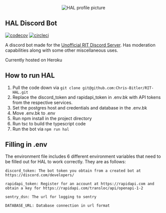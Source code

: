 <p align="center">
<img alt="HAL profile picture" src="https://cdn.discordapp.com/app-icons/643590178727919616/7a9a0505cdd4f951e34f392e6ef9eba1.png?size=512" />
</p>

## HAL Discord Bot 

[![codecov](https://codecov.io/gh/Chris-Bitler/RIT-HAL/branch/master/graph/badge.svg)](https://codecov.io/gh/Chris-Bitler/RIT-HAL)
[![circleci](https://circleci.com/gh/Chris-Bitler/RIT-HAL.svg?style=svg)](https://circleci.com/gh/Chris-Bitler/RIT-HAL)

A discord bot made for the [Unofficial RIT Discord Server](https://discord.gg/rit). Has moderation capabilities along with some other miscellaneous uses.


Currently hosted on Heroku


## How to run HAL
1. Pull the code down via `git clone git@github.com:Chris-Bitler/RIT-HAL.git`
2. Replace the discord_token and rapidapi_token in .env.bk with API tokens from the respective services.
3. Set the postgres host and credentials and database in the .env.bk
4. Move .env.bk to .env
5. Run npm install in the project directory
6. Run tsc to build the typescript code
7. Run the bot via `npm run hal`

## Filling in .env
The environment file includes 6 different environment variables that need to be filled out for HAL to work correctly. They are as follows:
```
discord_token: The bot token you obtain from a created bot at https://discord.com/developers/

rapidapi_token: Register for an account at https://rapidapi.com and obtain a key for https://rapidapi.com/transloc/api/openapi-1-2

sentry_dsn: The url for logging to sentry

DATABASE_URL: Database connection in url format
```